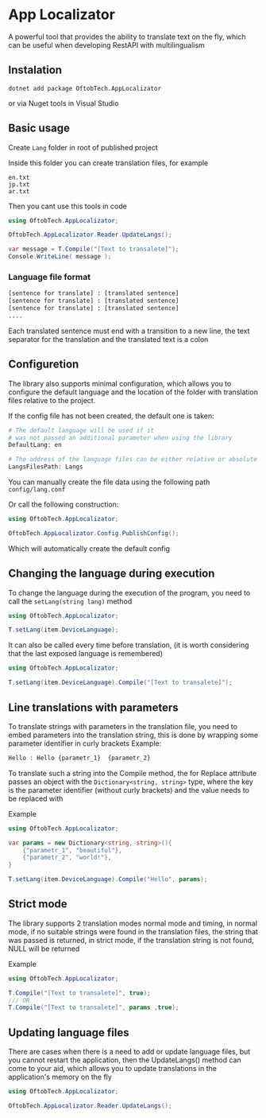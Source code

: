 # App Localizator

A powerful tool that provides the ability to translate text on the fly, which can be useful when developing RestAPI with multilingualism

## Instalation
```nuget
dotnet add package OftobTech.AppLocalizator
```
or via Nuget tools in Visual Studio

## Basic usage

Create `Lang` folder in root of published project

Inside this folder you can create translation files, for example
```
en.txt
jp.txt
ar.txt
```

Then you cant use this tools in code

```C#
using OftobTech.AppLocalizator;

OftobTech.AppLocalizator.Reader.UpdateLangs();

var message = T.Compile("[Text to transalete]");
Console.WriteLine( message );
```

### Language file format

```txt
[sentence for translate] : [translated sentence]
[sentence for translate] : [translated sentence]
[sentence for translate] : [translated sentence]
....
```

Each translated sentence must end with a transition to a new line, the text separator for the translation and the translated text is a colon

## Configuretion
The library also supports minimal configuration, which allows you to configure the default language and the location of the folder with translation files relative to the project.

If the config file has not been created, the default one is taken:

```PHP
# The default language will be used if it 
# was not passed an additional parameter when using the library
DefaultLang: en

# The address of the language files can be either relative or absolute
LangsFilesPath: Langs
```

You can manually create the file data using the following path ``config/lang.conf``

Or call the following construction:

```C#
using OftobTech.AppLocalizator;

OftobTech.AppLocalizator.Config.PublishConfig();
```
Which will automatically create the default config

## Changing the language during execution

To change the language during the execution of the program, you need to call the ``setLang(string lang)`` method

```C#
using OftobTech.AppLocalizator;

T.setLang(item.DeviceLanguage);
```

It can also be called every time before translation, (it is worth considering that the last exposed language is remembered)

```C#
using OftobTech.AppLocalizator;

T.setLang(item.DeviceLanguage).Compile("[Text to transalete]");
```

## Line translations with parameters

To translate strings with parameters in the translation file, you need to embed parameters into the translation string, this is done by wrapping some parameter identifier in curly brackets
Example:

```PHP
Hello : Hello {parametr_1}  {parametr_2}
```

To translate such a string into the Compile method, the for Replace attribute passes an object with the ```Dictionary<string, string>``` type, where the key is the parameter identifier (without curly brackets) and the value needs to be replaced with

Example
```C#
using OftobTech.AppLocalizator;

var params = new Dictionary<string, string>(){
    {"parametr_1", "beautiful"},
    {"parametr_2", "world!"},
}

T.setLang(item.DeviceLanguage).Compile("Hello", params);
```


## Strict mode
The library supports 2 translation modes normal mode and timing, in normal mode, if no suitable strings were found in the translation files, the string that was passed is returned, in strict mode, if the translation string is not found, NULL will be returned

Example
```C#
using OftobTech.AppLocalizator;

T.Compile("[Text to transalete]", true);
/// OR
T.Compile("[Text to transalete]", params ,true);
```

## Updating language files

There are cases when there is a need to add or update language files, but you cannot restart the application, then the UpdateLangs() method can come to your aid, which allows you to update translations in the application's memory on the fly
```C#
using OftobTech.AppLocalizator;

OftobTech.AppLocalizator.Reader.UpdateLangs();
```
